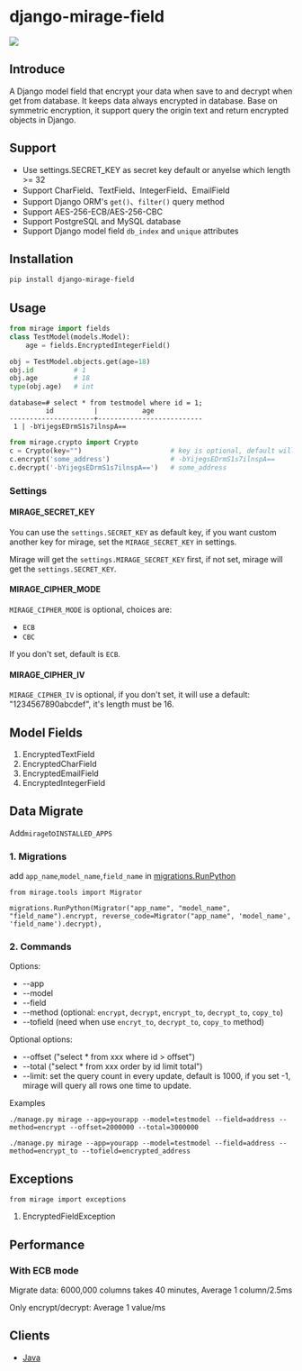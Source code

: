 # django-mirage-field

![](https://img.shields.io/pypi/v/django-mirage-field.svg?label=django-mirage-field)

## Introduce

A Django model field that encrypt your data when save to and decrypt when get from database. It keeps data always encrypted in database. Base on symmetric encryption, it support query the origin text and return encrypted objects in Django.

## Support

* Use settings.SECRET_KEY as secret key default or anyelse which length >= 32
* Support CharField、TextField、IntegerField、EmailField
* Support Django ORM's `get()`、`filter()` query method
* Support AES-256-ECB/AES-256-CBC
* Support PostgreSQL and MySQL database
* Support Django model field `db_index` and `unique` attributes

## Installation

```bash
pip install django-mirage-field
```

## Usage

```python
from mirage import fields
class TestModel(models.Model):
    age = fields.EncryptedIntegerField()
```

```python
obj = TestModel.objects.get(age=18)
obj.id          # 1
obj.age         # 18
type(obj.age)   # int
```

```psql
database=# select * from testmodel where id = 1;
         id          |           age
---------------------+--------------------------
 1 | -bYijegsEDrmS1s7ilnspA==
```

```python
from mirage.crypto import Crypto
c = Crypto(key="")                      # key is optional, default will use settings.SECRET_KEY
c.encrypt('some_address')               # -bYijegsEDrmS1s7ilnspA==
c.decrypt('-bYijegsEDrmS1s7ilnspA==')   # some_address
```

### Settings

#### MIRAGE_SECRET_KEY

You can use the `settings.SECRET_KEY` as default key, if you want custom another key for mirage, set the `MIRAGE_SECRET_KEY` in settings.

Mirage will get the `settings.MIRAGE_SECRET_KEY` first, if not set, mirage will get the `settings.SECRET_KEY`.

#### MIRAGE_CIPHER_MODE

`MIRAGE_CIPHER_MODE` is optional, choices are:

- `ECB`
- `CBC`

If you don't set, default is `ECB`.

#### MIRAGE_CIPHER_IV

`MIRAGE_CIPHER_IV` is optional, if you don't set, it will use a default: "1234567890abcdef", it's length must be 16.


## Model Fields

1. EncryptedTextField
2. EncryptedCharField
3. EncryptedEmailField
4. EncryptedIntegerField

## Data Migrate

Add`mirage`to`INSTALLED_APPS`

### 1. Migrations

add `app_name`,`model_name`,`field_name` in [migrations.RunPython](https://docs.djangoproject.com/en/2.2/ref/migration-operations/#runpython)

```
from mirage.tools import Migrator

migrations.RunPython(Migrator("app_name", "model_name", "field_name").encrypt, reverse_code=Migrator("app_name", 'model_name', 'field_name').decrypt),
```

### 2. Commands

Options:

* --app
* --model
* --field
* --method (optional: `encrypt`, `decrypt`, `encrypt_to`, `decrypt_to`, `copy_to`)
* --tofield (need when use `encryt_to`, `decrypt_to`, `copy_to` method)

Optional options:

* --offset ("select * from xxx where id > offset")
* --total ("select * from xxx order by id limit total")
* --limit: set the query count in every update, default is 1000, if you set -1, mirage will query all rows one time to update.

Examples

```
./manage.py mirage --app=yourapp --model=testmodel --field=address --method=encrypt --offset=2000000 --total=3000000

./manage.py mirage --app=yourapp --model=testmodel --field=address --method=encrypt_to --tofield=encrypted_address

```

## Exceptions

```
from mirage import exceptions
```

1. EncryptedFieldException

## Performance

### With ECB mode

Migrate data: 6000,000 columns takes 40 minutes, Average 1 column/2.5ms

Only encrypt/decrypt: Average 1 value/ms

## Clients

* [Java](https://github.com/luojilab/django-mirage-field/tree/master/client/java)